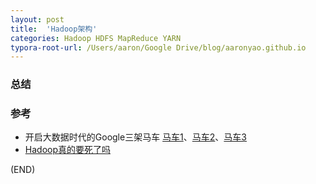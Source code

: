 ```yaml
---
layout: post
title:  'Hadoop架构'
categories: Hadoop HDFS MapReduce YARN
typora-root-url: /Users/aaron/Google Drive/blog/aaronyao.github.io
---
```



### 总结

### 参考

- 开启大数据时代的Google三架马车 [马车1](http://blog.bizcloudsoft.com/wp-content/uploads/Google-File-System%E4%B8%AD%E6%96%87%E7%89%88_1.0.pdf)、[马车2](http://blog.bizcloudsoft.com/wp-content/uploads/Google-MapReduce%E4%B8%AD%E6%96%87%E7%89%88_1.0.pdf)、[马车3](http://blog.bizcloudsoft.com/wp-content/uploads/Google-Bigtable%E4%B8%AD%E6%96%87%E7%89%88_1.0.pdf)
- [Hadoop真的要死了吗](https://infoq.cn/article/SC9tl4Qk70Nyb_z0DzXN)

(END)